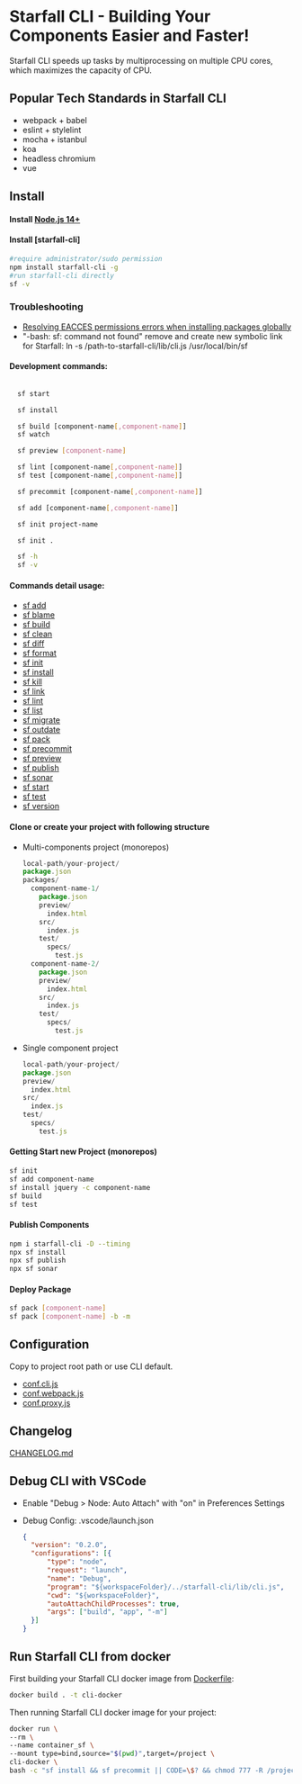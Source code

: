 

# Starfall CLI - Building Your Components Easier and Faster!
Starfall CLI speeds up tasks by multiprocessing on multiple CPU cores, which maximizes the capacity of CPU.

## Popular Tech Standards in Starfall CLI

* webpack + babel
* eslint + stylelint
* mocha + istanbul
* koa
* headless chromium
* vue

## Install

#### Install [Node.js 14+](https://nodejs.org/en/)

#### Install [starfall-cli]  
  ```bash
  #require administrator/sudo permission
  npm install starfall-cli -g
  #run starfall-cli directly
  sf -v
  ```

### Troubleshooting

* [Resolving EACCES permissions errors when installing packages globally](https://docs.npmjs.com/resolving-eacces-permissions-errors-when-installing-packages-globally)
* "-bash: sf: command not found" remove and create new symbolic link for Starfall: ln -s /path-to-starfall-cli/lib/cli.js /usr/local/bin/sf 

#### Development commands:

```bash
 
  sf start

  sf install

  sf build [component-name[,component-name]]
  sf watch

  sf preview [component-name]

  sf lint [component-name[,component-name]]
  sf test [component-name[,component-name]]

  sf precommit [component-name[,component-name]]

  sf add [component-name[,component-name]]

  sf init project-name

  sf init .

  sf -h
  sf -v
```

#### Commands detail usage:

* [sf add](lib/add/README.md)
* [sf blame](lib/blame/README.md)
* [sf build](lib/build/README.md)
* [sf clean](lib/clean/README.md)
* [sf diff](lib/diff/README.md)
* [sf format](lib/format/README.md)
* [sf init](lib/init/README.md)
* [sf install](lib/install/README.md)
* [sf kill](lib/kill/README.md)
* [sf link](lib/link/README.md)
* [sf lint](lib/lint/README.md)
* [sf list](lib/list/README.md)
* [sf migrate](lib/migrate/README.md)
* [sf outdate](lib/outdate/README.md)
* [sf pack](lib/pack/README.md)
* [sf precommit](lib/precommit/README.md)
* [sf preview](lib/preview/README.md)
* [sf publish](lib/publish/README.md)
* [sf sonar](lib/sonar/README.md)
* [sf start](lib/start/README.md)
* [sf test](lib/test/README.md)
* [sf version](lib/version/README.md)

#### Clone or create your project with following structure

* Multi-components project (monorepos)
  
  ```js
  local-path/your-project/
  package.json
  packages/
    component-name-1/
      package.json
      preview/
        index.html
      src/
        index.js
      test/
        specs/
          test.js
    component-name-2/
      package.json
      preview/
        index.html
      src/
        index.js
      test/
        specs/
          test.js
  ```

* Single component project
  
  ```js
  local-path/your-project/
  package.json
  preview/
    index.html
  src/
    index.js
  test/
    specs/
      test.js
  ```

#### Getting Start new Project (monorepos)

```bash
sf init
sf add component-name
sf install jquery -c component-name
sf build
sf test
```

#### Publish Components

```bash
npm i starfall-cli -D --timing
npx sf install
npx sf publish
npx sf sonar
```

#### Deploy Package

```bash
sf pack [component-name]
sf pack [component-name] -b -m
```

## Configuration

Copy to project root path or use CLI default.

* [conf.cli.js](conf.cli.js)
* [conf.webpack.js](conf.webpack.js)
* [conf.proxy.js](conf.proxy.js)


## Changelog

[CHANGELOG.md](CHANGELOG.md)


## Debug CLI with VSCode

* Enable "Debug > Node: Auto Attach" with "on" in Preferences Settings

* Debug Config: .vscode/launch.json
  
  ```json
  {
    "version": "0.2.0",
    "configurations": [{
        "type": "node",
        "request": "launch",
        "name": "Debug",
        "program": "${workspaceFolder}/../starfall-cli/lib/cli.js",
        "cwd": "${workspaceFolder}",
        "autoAttachChildProcesses": true,
        "args": ["build", "app", "-m"]
    }]
  }
  ```

## Run Starfall CLI from docker

First building your Starfall CLI docker image from [Dockerfile](Dockerfile):

```bash
docker build . -t cli-docker
```

Then running Starfall CLI docker image for your project:

```bash
docker run \
--rm \
--name container_sf \
--mount type=bind,source="$(pwd)",target=/project \
cli-docker \
bash -c "sf install && sf precommit || CODE=\$? && chmod 777 -R /project && exit \$CODE"
```
